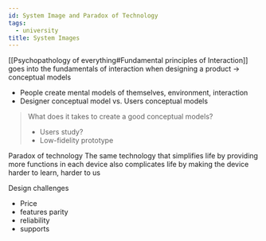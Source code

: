 ```yaml
---
id: System Image and Paradox of Technology
tags:
  - university
title: System Images
---
```


[[Psychopathology of everything#Fundamental principles of Interaction]] goes into the fundamentals of interaction when designing a product -> conceptual models

- People create mental models of themselves, environment, interaction
- Designer conceptual model vs. Users conceptual models

> What does it takes to create a good conceptual models?
>
> - Users study?
> - Low-fidelity prototype

Paradox of technology
The same technology that simplifies life by providing more functions in each device also complicates life by making the device harder to learn, harder to us

Design challenges

- Price
- features parity
- reliability
- supports
